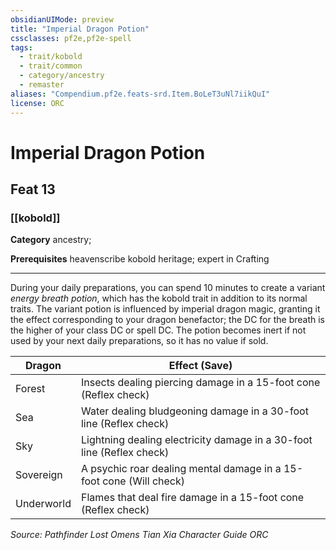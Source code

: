 ```yaml
---
obsidianUIMode: preview
title: "Imperial Dragon Potion"
cssclasses: pf2e,pf2e-spell
tags:
  - trait/kobold
  - trait/common
  - category/ancestry
  - remaster
aliases: "Compendium.pf2e.feats-srd.Item.BoLeT3uNl7iikQuI"
license: ORC
---
```

# Imperial Dragon Potion
## Feat 13
### [[kobold]]

**Category** ancestry; 



**Prerequisites** heavenscribe kobold heritage; expert in Crafting
* * *
During your daily preparations, you can spend 10 minutes to create a variant _energy breath potion_, which has the kobold trait in addition to its normal traits. The variant potion is influenced by imperial dragon magic, granting it the effect corresponding to your dragon benefactor; the DC for the breath is the higher of your class DC or spell DC. The potion becomes inert if not used by your next daily preparations, so it has no value if sold.

  

| Dragon | Effect (Save) |
| --- | --- |
| Forest | Insects dealing piercing damage in a 15-foot cone (Reflex check) |
| Sea | Water dealing bludgeoning damage in a 30-foot line (Reflex check) |
| Sky | Lightning dealing electricity damage in a 30-foot line (Reflex check) |
| Sovereign | A psychic roar dealing mental damage in a 15-foot cone (Will check) |
| Underworld | Flames that deal fire damage in a 15-foot cone (Reflex check) |

*Source: Pathfinder Lost Omens Tian Xia Character Guide*
*ORC*